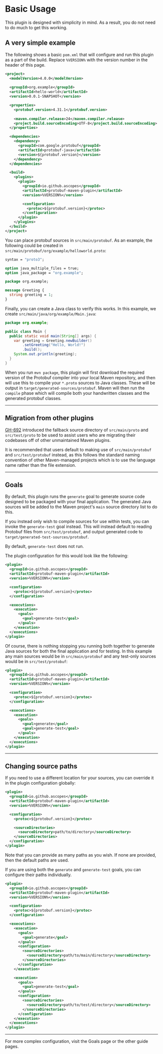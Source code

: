 # Basic Usage

<div id="pmp-toc"></div>

This plugin is designed with simplicity in mind. As a result, you do not need
to do much to get this working.

## A very simple example

The following shows a basic `pom.xml` that will configure and run this plugin
as a part of the build. Replace `%VERSION%` with the version number in the
header of this page.

```xml
<project>
  <modelVersion>4.0.0</modelVersion>
  
  <groupId>org.example</groupId>
  <artifactId>hello-world</artifactId>
  <version>0.0.1-SNAPSHOT</version>

  <properties>
    <protobuf.version>4.31.1</protobuf.version>
    
    <maven.compiler.release>24</maven.compiler.release>
    <project.build.sourceEncoding>UTF-8</project.build.sourceEncoding>
  </properties>

  <dependencies>
    <dependency>
      <groupId>com.google.protobuf</groupId>
      <artifactId>protobuf-java</artifactId>
      <version>${protobuf.version}</version>
    </dependency>
  </dependencies>

  <build>
    <plugins>
      <plugin>
        <groupId>io.github.ascopes</groupId>
        <artifactId>protobuf-maven-plugin</artifactId>
        <version>%VERSION%</version>

        <configuration>
          <protoc>${protobuf.version}</protoc>
        </configuration>
      </plugin>
    </plugins>
  </build>
</project>
```

You can place protobuf sources in `src/main/protobuf`. As an example, the following
could be created in `src/main/protobuf/org/example/helloworld.proto`:

```protobuf
syntax = "proto3";

option java_multiple_files = true;
option java_package = "org.example";

package org.example;

message Greeting {
  string greeting = 1;
}
```

Finally, you can create a Java class to verify this works. In this example, we
create `src/main/java/org/example/Main.java`:

```java
package org.example;

public class Main {
  public static void main(String[] args) {
    var greeting = Greeting.newBuilder()
        .setGreeting("Hello, World!")
        .build();
    System.out.println(greeting);
  }
}
```

When you run `mvn package`, this plugin will first download the required version
of the Protobuf compiler into your local Maven repository, and then
will use this to compile your `*.proto` sources to Java classes. These will
be output in `target/generated-sources/protobuf`. Maven will then run the
`compile` phase which will compile both your handwritten classes and the
generated protobuf classes.

---

## Migration from other plugins

[GH-692](https://github.com/ascopes/protobuf-maven-plugin/issues/692) introduced the
fallback source directory of `src/main/proto` and `src/test/proto` to be used to
assist users who are migrating their codebases off of other unmaintained Maven plugins.

It is recommended that users default to making use of `src/main/protobuf` and 
`src/test/protobuf` instead, as this follows the standard naming convention of other 
Maven-managed projects which is to use the language name rather than the file extension.

---

## Goals

By default, this plugin runs the `generate` goal to generate source code designed
to be packaged with your final application. The generated Java sources will be
added to the Maven project's `main` source directory list to do this.

If you instead only wish to compile sources for use within tests, you can
invoke the `generate-test` goal instead. This will instead default to reading
Protobuf files from `src/test/protobuf`, and output generated code to
`target/generated-test-sources/protobuf`.

By default, `generate-test` does not run.

The plugin configuration for this would look like the following:

```xml
<plugin>
  <groupId>io.github.ascopes</groupId>
  <artifactId>protobuf-maven-plugin</artifactId>
  <version>%VERSION%</version>

  <configuration>
    <protoc>${protobuf.version}</protoc>
  </configuration>

  <executions>
    <execution>
      <goals>
        <goal>generate-test</goal>
      </goals>
    </execution>
  </executions>
</plugin>
```

Of course, there is nothing stopping you running both together to generate
Java sources for both the final application and for testing. In this example
any main sources would be in `src/main/protobuf` and any test-only sources
would be in `src/test/protobuf`:

```xml
<plugin>
  <groupId>io.github.ascopes</groupId>
  <artifactId>protobuf-maven-plugin</artifactId>
  <version>%VERSION%</version>

  <configuration>
    <protoc>${protobuf.version}</protoc>
  </configuration>

  <executions>
    <execution>
      <goals>
        <goal>generate</goal>
        <goal>generate-test</goal>
      </goals>
    </execution>
  </executions>
</plugin>
```

---

## Changing source paths

If you need to use a different location for your sources, you can override
it in the plugin configuration globally:

```xml
<plugin>
  <groupId>io.github.ascopes</groupId>
  <artifactId>protobuf-maven-plugin</artifactId>
  <version>%VERSION%</version>

  <configuration>
    <protoc>${protobuf.version}</protoc>

    <sourceDirectories>
      <sourceDirectory>path/to/directory</sourceDirectory>
    </sourceDirectories>
  </configuration>
</plugin>
```

Note that you can provide as many paths as you wish. If none are provided, then
the default paths are used.

If you are using both the `generate` and `generate-test` goals, you can
configure their paths individually.

```xml
<plugin>
  <groupId>io.github.ascopes</groupId>
  <artifactId>protobuf-maven-plugin</artifactId>
  <version>%VERSION%</version>

  <configuration>
    <protoc>${protobuf.version}</protoc>
  </configuration>

  <executions>
    <execution>
      <goals>
        <goal>generate</goal>
      </goals>
      <configuration>
        <sourceDirectories>
          <sourceDirectory>path/to/main/directory</sourceDirectory>
        </sourceDirectories>  
      </configuration>
    </execution>

    <execution>
      <goals>
        <goal>generate-test</goal>
      </goals>
      <configuration>
        <sourceDirectories>
          <sourceDirectory>path/to/test/directory</sourceDirectory>
        </sourceDirectories>  
      </configuration>
    </execution>
  </executions>
</plugin>
```

---

For more complex configuration, visit the Goals page or the other guide pages.
